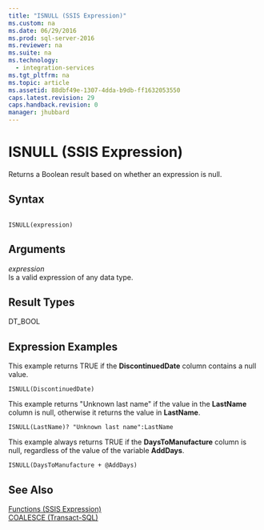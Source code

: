```yaml
---
title: "ISNULL (SSIS Expression)"
ms.custom: na
ms.date: 06/29/2016
ms.prod: sql-server-2016
ms.reviewer: na
ms.suite: na
ms.technology: 
  - integration-services
ms.tgt_pltfrm: na
ms.topic: article
ms.assetid: 88dbf49e-1307-4dda-b9db-ff1632053550
caps.latest.revision: 29
caps.handback.revision: 0
manager: jhubbard
---
```

# ISNULL (SSIS Expression)
Returns a Boolean result based on whether an expression is null.  
  
## Syntax  
  
```  
  
ISNULL(expression)  
```  
  
## Arguments  
 *expression*  
 Is a valid expression of any data type.  
  
## Result Types  
 DT_BOOL  
  
## Expression Examples  
 This example returns TRUE if the **DiscontinuedDate** column contains a null value.  
  
```  
ISNULL(DiscontinuedDate)  
```  
  
 This example returns "Unknown last name" if the value in the **LastName** column is null, otherwise it returns the value in **LastName**.  
  
```  
ISNULL(LastName)? "Unknown last name":LastName  
```  
  
 This example always returns TRUE if the **DaysToManufacture** column is null, regardless of the value of the variable **AddDays**.  
  
```  
ISNULL(DaysToManufacture + @AddDays)  
```  
  
## See Also  
 [Functions (SSIS Expression)](../../Topics/TopicNameNotContainA/Functions--SSIS-Expression-.md)   
 [COALESCE (Transact-SQL)](assetId:///fafc0dba-f8a8-4aad-9b7f-908e34b74d88)